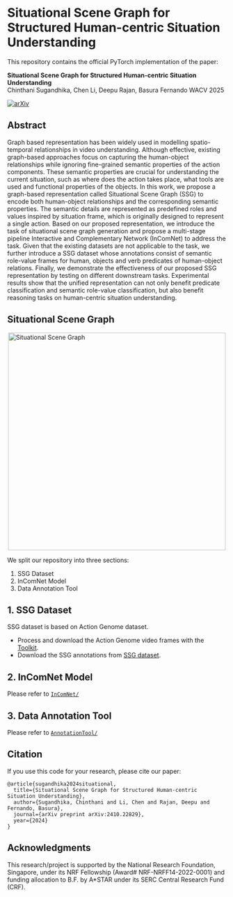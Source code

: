 # Situational Scene Graph for Structured Human-centric Situation Understanding

This repository contains the official PyTorch implementation of the paper:

**Situational Scene Graph for Structured Human-centric Situation Understanding**  
Chinthani Sugandhika, Chen Li, Deepu Rajan, Basura Fernando 
WACV 2025 

[![arXiv](https://img.shields.io/badge/arXiv-2307.00586-b31b1b.svg)](https://arxiv.org/abs/2410.22829)


## Abstract
Graph based representation has been widely used in modelling spatio-temporal relationships in video understanding. Although effective, existing graph-based approaches focus on capturing the human-object relationships while ignoring fine-grained semantic properties of the action components. These semantic properties are crucial for understanding the current situation, such as where does the action takes place, what tools are used and functional properties of the objects. In this work, we propose a graph-based representation called Situational Scene Graph (SSG) to encode both human-object relationships and the corresponding semantic properties. The semantic details are represented as predefined roles and values inspired by situation frame, which is originally designed to represent a single action. Based on our proposed representation, we introduce the task of situational scene graph generation and propose a multi-stage pipeline Interactive and Complementary Network (InComNet) to address the task. Given that the existing datasets are not applicable to the task, we further introduce a SSG dataset whose annotations consist of semantic role-value frames for human, objects and verb predicates of human-object relations. Finally, we demonstrate the effectiveness of our proposed SSG representation by testing on different downstream tasks. Experimental results show that the unified representation can not only benefit predicate classification and semantic role-value classification, but also benefit reasoning tasks on human-centric situation understanding.

## Situational Scene Graph
<!-- ![Situational Scene Graph](image.png) -->
<div style="display: flex; justify-content: center;">
  <img src="image.png" alt="Situational Scene Graph" width="500"/>
</div>

We split our repository into three sections:
1. SSG Dataset
2. InComNet Model
3. Data Annotation Tool

## 1. SSG Dataset
SSG dataset is based on Action Genome dataset. 
+ Process and download the Action Genome video frames with the [Toolkit](https://github.com/JingweiJ/ActionGenome). 
+ Download the SSG annotations from [SSG dataset](https://drive.google.com/drive/folders/1cUNQpBM5TBftALfcfA67AgtM7HvxYKNd).


## 2. InComNet Model
Please refer to [`InComNet/`](InComNet/)


## 3. Data Annotation Tool
Please refer to [`AnnotationTool/`](AnnotationTool/)

## Citation
If you use this code for your research, please cite our paper:
```bibtext
@article{sugandhika2024situational,
  title={Situational Scene Graph for Structured Human-centric Situation Understanding},
  author={Sugandhika, Chinthani and Li, Chen and Rajan, Deepu and Fernando, Basura},
  journal={arXiv preprint arXiv:2410.22829},
  year={2024}
}

```


## Acknowledgments

This research/project is supported by the National Research Foundation, Singapore, under its NRF Fellowship (Award# NRF-NRFF14-2022-0001) and funding allocation to B.F. by A*STAR under its SERC Central Research Fund (CRF).